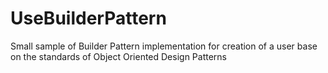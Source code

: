 # UseBuilderPattern

Small sample of Builder Pattern implementation for creation of a user base on the standards of Object Oriented Design Patterns

